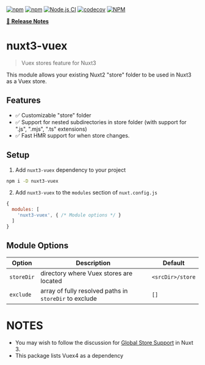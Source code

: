 [![npm](https://img.shields.io/npm/v/nuxt3-vuex)](https://www.npmjs.com/package/nuxt3-vuex)
[![npm](https://img.shields.io/npm/dt/nuxt3-vuex)](https://www.npmjs.com/package/nuxt3-vuex)
[![Node.js CI](https://github.com/richardeschloss/nuxt3-vuex/actions/workflows/node.js.yml/badge.svg)](https://github.com/richardeschloss/nuxt3-vuex/actions/workflows/node.js.yml)
[![codecov](https://img.shields.io/codecov/c/github/richardeschloss/nuxt3-vuex)](https://codecov.io/gh/richardeschloss/nuxt3-vuex)
[![NPM](https://img.shields.io/npm/l/nuxt3-vuex)](https://github.com/richardeschloss/nuxt3-vuex/blob/development/LICENSE)

[📖 **Release Notes**](https://github.com/richardeschloss/nuxt3-vuex/blob/master/CHANGELOG.md)

# nuxt3-vuex

> Vuex stores feature for Nuxt3 

This module allows your existing Nuxt2 "store" folder to be used in Nuxt3 as a Vuex store.

## Features
* ✅ Customizable "store" folder 
* ✅ Support for nested subdirectories in store folder (with support for ".js", ".mjs", ".ts" extensions)
* ✅ Fast HMR support for when store changes.

## Setup

1. Add `nuxt3-vuex` dependency to your project

```bash
npm i -D nuxt3-vuex
```

2. Add `nuxt3-vuex` to the `modules` section of `nuxt.config.js`

```js
{
  modules: [
    'nuxt3-vuex', { /* Module options */ }
  ]
}
```

## Module Options

| Option | Description | Default |
| --- | --- | --- |
| `storeDir` | directory where Vuex stores are located | `<srcDir>/store` |
| `exclude` | array of fully resolved paths in `storeDir` to exclude | `[]` |

# NOTES

- You may wish to follow the discussion for [Global Store Support](https://github.com/nuxt/framework/discussions/571) in Nuxt 3.
- This package lists Vuex4 as a dependency
